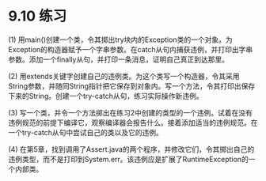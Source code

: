 # 9.10 练习

(1) 用main()创建一个类，令其掷出try块内的Exception类的一个对象。为Exception的构造器赋予一个字串参数。在catch从句内捕获违例，并打印出字串参数。添加一个finally从句，并打印一条消息，证明自己真正到达那里。

(2) 用extends关键字创建自己的违例类。为这个类写一个构造器，令其采用String参数，并随同String指针把它保存到对象内。写一个方法，令其打印出保存下来的String。创建一个try-catch从句，练习实际操作新违例。

(3) 写一个类，并令一个方法掷出在练习2中创建的类型的一个违例。试着在没有违例规范的前提下编译它，观察编译器会报告什么。接着添加适当的违例规范。在一个try-catch从句中尝试自己的类以及它的违例。

(4) 在第5章，找到调用了Assert.java的两个程序，并修改它们，令其掷出自己的违例类型，而不是打印到System.err。该违例应是扩展了RuntimeException的一个内部类。